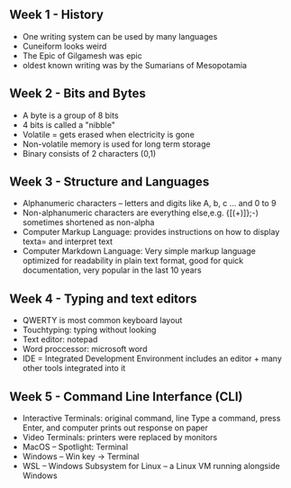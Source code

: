 ## Week 1 - History
- One writing system can be used by many languages
- Cuneiform looks weird
- The Epic of Gilgamesh was epic
- oldest known writing was by the Sumarians of Mesopotamia
## Week 2 - Bits and Bytes
- A byte is a group of 8 bits
- 4 bits is called a "nibble"
- Volatile = gets erased when electricity is gone
- Non-volatile memory is used for long term storage
- Binary consists of 2 characters (0,1)
## Week 3 - Structure and Languages
- Alphanumeric characters – letters and digits like A, b, c … and 0 to 9
- Non-alphanumeric characters are everything else,e.g. {[(+)]};-) sometimes shortened as non-alpha
- Computer Markup Language: provides instructions on how to display texta= and interpret text
- Computer Markdown Language: Very simple markup language optimized for readability in plain text format, good for quick documentation, very popular in the last 10 years
## Week 4 - Typing and text editors
- QWERTY is most common keyboard layout
- Touchtyping: typing without looking
- Text editor: notepad
- Word proccessor: microsoft word
- IDE = Integrated Development Environment includes an editor + many other tools integrated into it
## Week 5 - Command Line Interfance (CLI)
- Interactive Terminals: original command, line Type a command, press Enter, and computer prints out response on paper
- Video Terminals: printers were replaced by monitors
- MacOS – Spotlight: Terminal
- Windows – Win key -> Terminal
- WSL – Windows Subsystem for Linux – a Linux VM running alongside Windows



